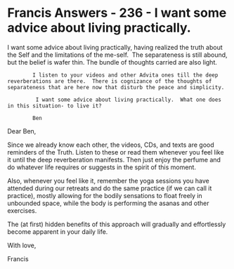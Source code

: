 # Francis Answers - 236 - I want some advice about living practically.

I want some advice about living practically, having realized the truth about the Self and the limitations of the me-self.  The separateness is still abound, but the belief is wafer thin. The bundle of thoughts carried are also light.  

            I listen to your videos and other Advita ones till the deep reverberations are there.  There is cognizance of the thoughts of separateness that are here now that disturb the peace and simplicity.  

             I want some advice about living practically.  What one does in this situation- to live it?  

            Ben  

Dear Ben,

Since we already know each other, the videos, CDs, and texts are good reminders of the Truth. Listen to these or read them whenever you feel like it until the deep reverberation manifests. Then just enjoy the perfume and do whatever life requires or suggests in the spirit of this moment.

Also, whenever you feel like it, remember the yoga sessions you have attended during our retreats and do the same practice (if we can call it practice), mostly allowing for the bodily sensations to float freely in unbounded space, while the body is performing the asanas and other exercises.

The (at first) hidden benefits of this approach will gradually and effortlessly become apparent in your daily life.

With love,

Francis

